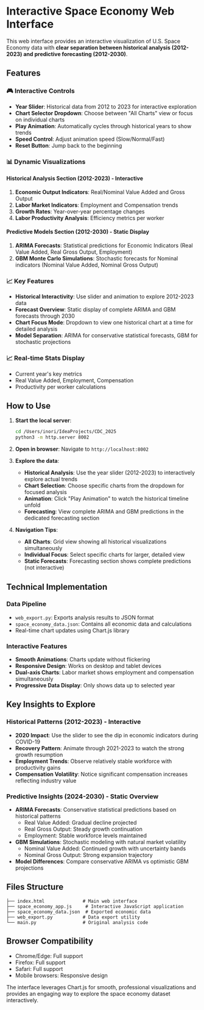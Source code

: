 # Interactive Space Economy Web Interface

This web interface provides an interactive visualization of U.S. Space Economy data with **clear separation between historical analysis (2012-2023) and predictive forecasting (2012-2030)**.

## Features

### 🎮 Interactive Controls
- **Year Slider**: Historical data from 2012 to 2023 for interactive exploration
- **Chart Selector Dropdown**: Choose between "All Charts" view or focus on individual charts
- **Play Animation**: Automatically cycles through historical years to show trends
- **Speed Control**: Adjust animation speed (Slow/Normal/Fast)
- **Reset Button**: Jump back to the beginning

### 📊 Dynamic Visualizations

#### Historical Analysis Section (2012-2023) - Interactive
1. **Economic Output Indicators**: Real/Nominal Value Added and Gross Output
2. **Labor Market Indicators**: Employment and Compensation trends
3. **Growth Rates**: Year-over-year percentage changes
4. **Labor Productivity Analysis**: Efficiency metrics per worker

#### Predictive Models Section (2012-2030) - Static Display
1. **ARIMA Forecasts**: Statistical predictions for Economic Indicators (Real Value Added, Real Gross Output, Employment)
2. **GBM Monte Carlo Simulations**: Stochastic forecasts for Nominal indicators (Nominal Value Added, Nominal Gross Output)

### 📈 Key Features
- **Historical Interactivity**: Use slider and animation to explore 2012-2023 data
- **Forecast Overview**: Static display of complete ARIMA and GBM forecasts through 2030
- **Chart Focus Mode**: Dropdown to view one historical chart at a time for detailed analysis
- **Model Separation**: ARIMA for conservative statistical forecasts, GBM for stochastic projections

### 📈 Real-time Stats Display
- Current year's key metrics
- Real Value Added, Employment, Compensation
- Productivity per worker calculations

## How to Use

1. **Start the local server**:
   ```bash
   cd /Users/inori/IdeaProjects/CDC_2025
   python3 -m http.server 8002
   ```

2. **Open in browser**: Navigate to `http://localhost:8002`

3. **Explore the data**:
   - **Historical Analysis**: Use the year slider (2012-2023) to interactively explore actual trends
   - **Chart Selection**: Choose specific charts from the dropdown for focused analysis
   - **Animation**: Click "Play Animation" to watch the historical timeline unfold
   - **Forecasting**: View complete ARIMA and GBM predictions in the dedicated forecasting section

4. **Navigation Tips**:
   - **All Charts**: Grid view showing all historical visualizations simultaneously
   - **Individual Focus**: Select specific charts for larger, detailed view
   - **Static Forecasts**: Forecasting section shows complete predictions (not interactive)

## Technical Implementation

### Data Pipeline
- `web_export.py`: Exports analysis results to JSON format
- `space_economy_data.json`: Contains all economic data and calculations
- Real-time chart updates using Chart.js library

### Interactive Features
- **Smooth Animations**: Charts update without flickering
- **Responsive Design**: Works on desktop and tablet devices
- **Dual-axis Charts**: Labor market shows employment and compensation simultaneously
- **Progressive Data Display**: Only shows data up to selected year

## Key Insights to Explore

### Historical Patterns (2012-2023) - Interactive
- **2020 Impact**: Use the slider to see the dip in economic indicators during COVID-19
- **Recovery Pattern**: Animate through 2021-2023 to watch the strong growth resumption
- **Employment Trends**: Observe relatively stable workforce with productivity gains
- **Compensation Volatility**: Notice significant compensation increases reflecting industry value

### Predictive Insights (2024-2030) - Static Overview
- **ARIMA Forecasts**: Conservative statistical predictions based on historical patterns
  - Real Value Added: Gradual decline projected
  - Real Gross Output: Steady growth continuation
  - Employment: Stable workforce levels maintained
- **GBM Simulations**: Stochastic modeling with natural market volatility
  - Nominal Value Added: Continued growth with uncertainty bands
  - Nominal Gross Output: Strong expansion trajectory
- **Model Differences**: Compare conservative ARIMA vs optimistic GBM projections

## Files Structure

```
├── index.html              # Main web interface
├── space_economy_app.js     # Interactive JavaScript application
├── space_economy_data.json  # Exported economic data
├── web_export.py           # Data export utility
└── main.py                 # Original analysis code
```

## Browser Compatibility

- Chrome/Edge: Full support
- Firefox: Full support  
- Safari: Full support
- Mobile browsers: Responsive design

The interface leverages Chart.js for smooth, professional visualizations and provides an engaging way to explore the space economy dataset interactively.